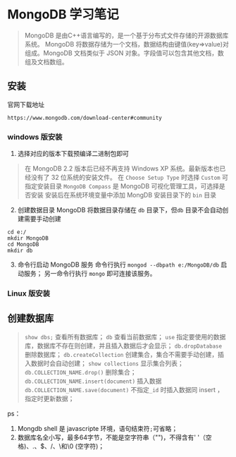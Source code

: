 # MongoDB 学习笔记
> MongoDB 是由C++语言编写的，是一个基于分布式文件存储的开源数据库系统。
> MongoDB 将数据存储为一个文档，数据结构由键值(key=>value)对组成。MongoDB 文档类似于 JSON 对象。字段值可以包含其他文档，数组及文档数组。
## 安装

官网下载地址

```
https://www.mongodb.com/download-center#community
```
### windows 版安装

1. 选择对应的版本下载预编译二进制包即可

> 在 MongoDB 2.2 版本后已经不再支持 Windows XP 系统。最新版本也已经没有了 32 位系统的安装文件。
> 在 `Choose Setup Type` 时选择 `Custom` 可指定安装目录
> `MongoDB Compass` 是 MongoDB 可视化管理工具，可选择是否安装
> 安装后在系统环境变量中添加 MongDB 安装目录下的 `bin` 目录

2. 创建数据目录
MongoDB 将数据目录存储在 `db` 目录下，但`db` 目录不会自动创建需要手动创建
```
cd e:/
mkdir MongoDB
cd MongoDB
mkdir db
```

3. 命令行启动 MongoDB 服务
命令行执行 `mongod --dbpath e:/MongoDB/db` 启动服务；
另一命令行执行 `mongo` 即可连接该服务。

### Linux 版安装

## 创建数据库
> `show dbs;` 查看所有数据库；
> `db` 查看当前数据库；
> `use` 指定要使用的数据库，数据库不存在则创建，并且插入数据后才会显示；
> `db.dropDatabase` 删除数据库；
> `db.createCollection` 创建集合，集合不需要手动创建，插入数据时会自动创建；
> `show collections` 显示集合列表； 
> `db.COLLECTION_NAME.drop()` 删除集合；
> `db.COLLECTION_NAME.insert(document)` 插入数据
> `db.COLLECTION_NAME.save(document)` 不指定`_id` 时插入数据同 insert ，指定时更新数据；

ps： 
1. Mongdb shell 是 javascripte 环境，语句结束符`;`可省略；
2. 数据库名全小写，最多64字节，不能是空字符串（"")，不得含有' '（空格)、.、$、/、\和\0 (空字符)；







